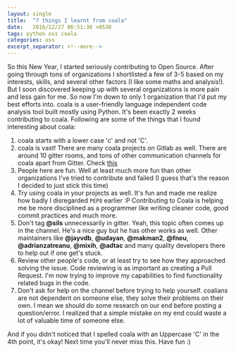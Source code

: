 ```yaml
---
layout: single
title:  "7 things I learnt from coala"
date:   2016/12/27 06:51:36 +0530
tags: python oss coala
categories: oss
excerpt_separator: <!--more-->
---
```


So this New Year, I started seriously contributing to Open Source. After going through tons of organizations I shortlisted a few of 3-5 based on my interests, skills, and several other factors (I like some maths and analysis!). But I soon discovered keeping up with several organizations is more pain and less gain for me. So now I'm down to only 1 organization that I'd put my best efforts into. coala is a user-friendly language independent code analysis tool built mostly using Python. It's been exactly 2 weeks contributing to coala. Following are some of the things that I found interesting about coala: 

  1. coala starts with a lower case 'c' and not 'C'.
  2. coala is vast! There are many coala projects on Gitlab as well. There are around 10 gitter rooms, and tons of other communication channels for coala apart from Gitter. Check [this](https://github.com/coala/coala/wiki/Communication-Channels)
  3. People here are fun. Well at least much more fun than other organizations I've tried to contribute and failed (I guess that's the reason I decided to just stick this time)
  4. Try using coala in your projects as well. It's fun and made me realize how badly I disregarded `PEP8` earlier :P Contributing to Coala is helping me be more disciplined as a programmer like writing cleaner code, good commit practices and much more.
  5. Don't tag **@sils** unnecessarily in gitter. Yeah, this topic often comes up in the channel. He's a nice guy but he has other works as well. Other maintainers like **@jayvdb**, **@udayan**, **@makman2**, **@fneu**, **@adrianzatreanu**, **@mixih**, **@adtac** and many quality developers there to help out if one get's stuck.
  6. Review other people's code, or at least try to see how they approached solving the issue. Code reviewing is as important as creating a Pull Request. I'm now trying to improve my capabilities to find functionality related bugs in the code.
  7. Don't ask for help on the channel before trying to help yourself. coalians are not dependent on someone else, they solve their problems on their own. I mean we should do some research on our end before posting a question/error. I realized that a simple mistake on my end could waste a lot of valuable time of someone else.

And if you didn't noticed that I spelled coala with an Uppercase 'C' in the 4th point, it's okay! Next time you'll never miss this. Have fun :)

